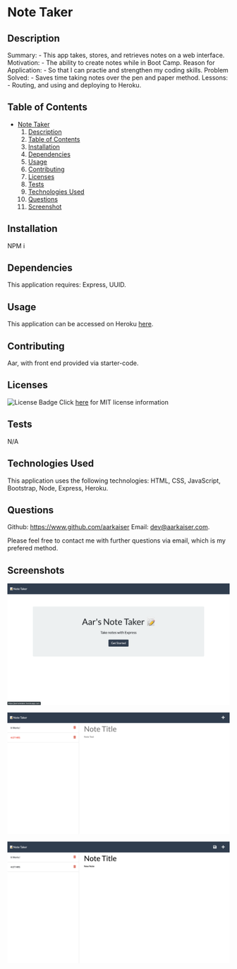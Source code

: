
# Note Taker
          
## Description

Summary: - This app takes, stores, and retrieves notes on a web interface.
Motivation: - The ability to create notes while in Boot Camp.
Reason for Application: - So that I can practie and strengthen my coding skills.
Problem Solved: - Saves time taking notes over the pen and paper method.
Lessons: - Routing, and using and deploying to Heroku.

## Table of Contents

- [Note Taker](#note-taker)
    1. [Description](#description)
    2. [Table of Contents](#table-of-contents)
    3. [Installation](#installation)
    4. [Dependencies](#dependencies)
    5. [Usage](#usage)
    6. [Contributing](#contributing)
    7. [Licenses](#licenses)
    8. [Tests](#tests)
    9. [Technologies Used](#technologies-used)
    10. [Questions](#questions)
    11. [Screenshot](#screenshot)

## Installation

NPM i

## Dependencies

This application requires: Express, UUID.

## Usage

This application can be accessed on Heroku [here](https://aarnotetaker.herokuapp.com/).

## Contributing

Aar, with front end provided via starter-code.

## Licenses

![License Badge](https://img.shields.io/badge/mit-license-blue)
Click [here](https://choosealicense.com/licenses/mit) for MIT license information


## Tests

N/A

## Technologies Used

This application uses the following technologies: HTML, CSS, JavaScript, Bootstrap, Node, Express, Heroku.

## Questions

Github: https://www.github.com/aarkaiser
Email: dev@aarkaiser.com.

Please feel free to contact me with further questions via email, which is my prefered method.

## Screenshots

![Screenshot](https://raw.githubusercontent.com/AarKaiser/note_taker/main/assets/images/screenshot_1.png)

![Screenshot](https://raw.githubusercontent.com/AarKaiser/note_taker/main/assets/images/screenshot_2.png)

![Screenshot](https://raw.githubusercontent.com/AarKaiser/note_taker/main/assets/images/screenshot_3.png)
